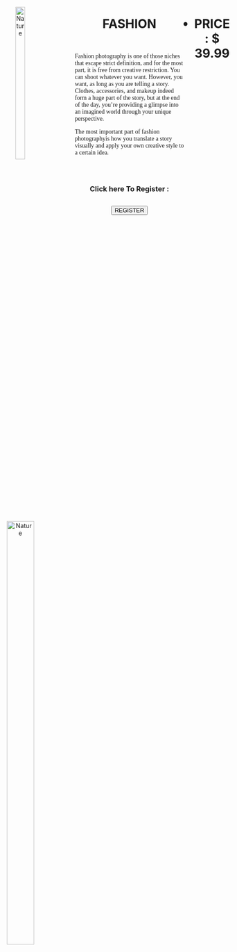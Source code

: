 <html>
<title>FASHION</title>
<div class="split left">
<div style = "float:left;width:50%">
  <br>
  <center><img src="fashion1.jpg" alt="Nature" style="width:30%">
  <p></p>
  <img src="fashion2.jpg" alt="Nature" style="width:50%"></center>
</div>
</div>
<style>
body{
background-image: url('background5.jpg');
background-repeat : no-repeat;
background-attachment : fixed;
background-size : 100% 100%;
}
</style>
<div class="split right">
<div style = "float:left;width:50%">
  <center><h1>FASHION</h1></center> <br>
<p style="font-family:verdana">Fashion photography is one of those niches that escape strict definition, and for the most part, it is free from creative restriction. You can shoot whatever you want. However, you want, as long as you are telling a story. Clothes, accessories, and makeup indeed form a huge part of the story, but at the end of the day, you’re providing a glimpse into an imagined world through your unique perspective.
 </p>
<p style="font-family:verdana">The most important part of fashion photographyis how you translate a story visually and apply your own creative style to a certain idea.</p><br><br><br>
</div>
</div>
 <div class="columns">
 <center><ul class="price">
    <h1><li class="grey">PRICE : $ 39.99</li></h1></center><br><br> 
  </ul>
</div> 
<center><h3><label for="fname">Click here To Register : </label></h3>
<h2><a href="C:\Users\PREETHI\Desktop\WPLAB\registration.html" style="color:black"><input type="button" value="REGISTER"/></a></h2></center></center>


